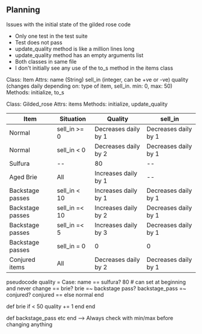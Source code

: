 ## Planning

Issues with the initial state of the gilded rose code
 - Only one test in the test suite
 - Test does not pass
 - update_quality method is like a million lines long
 - update_quality method has an empty arguments list
 - Both classes in same file
 - I don't initially see any use of the to_s method in the items class

Class: Item
Attrs: name (String)
       sell_in (integer, can be +ve or -ve)
       quality (changes daily depending on: type of item, sell_in. min: 0, max: 50)
Methods: initialize, to_s

Class: Gilded_rose
Attrs: items
Methods: initialize, update_quality



| Item | Situation | Quality | sell_in |
|------|-----------|-----|---|
| Normal | sell_in >= 0 | Decreases daily by 1 | Decreases daily by 1 |
| Normal | sell_in < 0 | Decreases daily by 2 | Decreases daily by 1 |
| Sulfura | -- | 80 | -- |
| Aged Brie | All | Increases daily by 1 | -- |
| Backstage passes | sell_in < 10 | Increases daily by 1 | Decreases daily by 1 |
| Backstage passes | sell_in =< 10 | Increases daily by 2 | Decreases daily by 1 |
| Backstage passes | sell_in =< 5 | Increases daily by 3 | Decreases daily by 1 |
| Backstage passes | sell_in = 0 | 0 | 0 |
| Conjured items | All | Decreases daily by 2 | Decreases daily by 1 |



pseudocode
quality = Case: name
            == sulfura?
              80 # can set at beginning and never change
            == brie?
              brie
            =~ backstage pass?
              backstage_pass
            =~ conjured?
              conjured
            == else
              normal
          end


def brie
  if < 50
    quality += 1
  end
end

def backstage_pass
etc
end
--> Always check with min/max before changing anything
